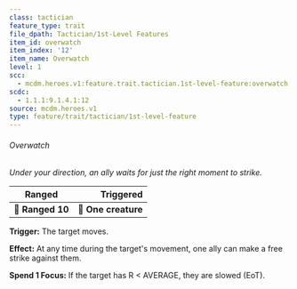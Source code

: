 ```yaml
---
class: tactician
feature_type: trait
file_dpath: Tactician/1st-Level Features
item_id: overwatch
item_index: '12'
item_name: Overwatch
level: 1
scc:
  - mcdm.heroes.v1:feature.trait.tactician.1st-level-feature:overwatch
scdc:
  - 1.1.1:9.1.4.1:12
source: mcdm.heroes.v1
type: feature/trait/tactician/1st-level-feature
---
```


###### Overwatch

*Under your direction, an ally waits for just the right moment to strike.*

| **Ranged**       |       **Triggered** |
| ---------------- | ------------------: |
| **📏 Ranged 10** | **🎯 One creature** |

**Trigger:** The target moves.

**Effect:** At any time during the target's movement, one ally can make a free strike against them.

**Spend 1 Focus:** If the target has R < AVERAGE, they are slowed (EoT).
